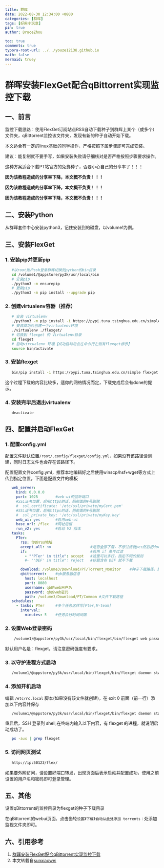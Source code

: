 ```yaml
---
title: 群晖
date: 2022-08-30 12:34:00 +0800
categories: [群晖]
tags: [好用小玩意]
pin: true
author: BruceZhou

toc: true
comments: true
typora-root-url: ../../youze12138.github.io
math: false
mermaid: truey
---
```


# 群晖安装FlexGet配合qBittorrent实现监控下载

## 一、前言

监控下载思路：使用FlexGet订阅站点RSS自动下载种子到群辉上某个（或多个）文件夹，qBittorrent监控该文件夹，发现有新的种子自动开始下载。

本文适合有一定的linux基础的同学操作，严格按照下属步骤即可完成安装。

建议：能复制就不要手写，如果安装失败请仔细核对是否严格按照步骤要求操作。

这种方案适合下载PT站官方的免费种子，否要小心自己的分享率了！！！

**因为该教程造成的分享率下降，本文概不负责！！！**

**因为该教程造成的分享率下降，本文概不负责！！！**

**因为该教程造成的分享率下降，本文概不负责！！！**

## 二、安装Python

从群晖套件中心安装python3，记住安装到的磁盘，以volume1为例。

## 三、安装FlexGet

### 1. 安装pip并更新pip

```bash
   #以root账户ssh登录群辉切换到python的bin目录
   cd /volume1/@appstore/py3k/usr/local/bin
   # 安装pip
   ./python3 -m ensurepip
   # 更新pip
   ./python3 -m pip install --upgrade pip
```

### 2. 创建virtualenv容器（推荐）

```bash
   # 安装 virtualenv
   ./python3 -m pip install -i https://pypi.tuna.tsinghua.edu.cn/simple virtualenv
   # 安装成功后创建一个virtualenv环境
   ./virtualenv ./flexget/
   # 切换到 flexget 的 Virtualenv目录
   cd flexget
   # 启动virtualenv 环境【成功启动后会在命令行左侧有flexget标示】
   source bin/activate
```

### 3. 安装flexget

```bash
   bin/pip install -i https://pypi.tuna.tsinghua.edu.cn/simple flexget
```

这个过程下载的内容比较多，适你的网络情况而定，下载完成后会有done的提示。

### 4. 安装完毕后退出virtualenv

```bash
   deactivate 
```

## 四、配置并启动FlexGet

### 1. 配置config.yml

​         配置文件默认位置`/root/.config/flexget/config.yml`，如果没有该路径请创建，同时日志文件也会存在该路径下。

​        配置配置文件config.yml，推荐本地编辑好之后使用winscp/hsf+wget等方式上传到指定位置。下面是配置文件的模板

```yml
   web_server:
     bind: 0.0.0.0
     port: 1025        #web-ui的监听端口
     #SSL证书位置，启用https的话，把前面的#号删除
     #  ssl_certificate: '/etc/ssl/private/myCert.pem' 
     #SSL证书位置，启用https的话，把前面的#号删除
     #  ssl_private_key: '/etc/ssl/private/myKey.key' 
     web_ui: yes       #启用web-ui
     base_url: /flex   #网址后缀
     run_v2: yes       #启动 V2 版本
   tasks:
     PTer:
       rss: 你的rss地址
       accept_all: no                  #是否全部下载，不想过滤就yes然后把downlod之前的全删了
       if:                             #启用 if 条件过滤
         - "'PTer' in title": accept   #这里可以多行，指定不同的规则
         #- "'DEF' in title": reject   #标题含有 DEF 就不下载

       download: /volume3/Download/PT/Torrent_Monitor    #种子下载路径，即qb监视路径
       qbittorrent:    #qb服务器信息
         host: localhost
         port: 8080
         username: qb的web用户名
         password: qb的web密码
         path: /volume3/Download/PT/Common #文件下载路径
   schedules:
     - tasks: PTer     #多个任务这样写[Pter,M-team]
       interval:
         minutes: 5    #任务执行时间间隔
```

### 2. 设置Web登录密码

```bash
    /volume1/@appstore/py3k/usr/local/bin/flexget/bin/flexget web passwd 你的密码
```

默认用户名是：flexget，请注意密码强度有要求。

### 3. 以守护进程方式启动

```bash
   /volume1/@appstore/py3k/usr/local/bin/flexget/bin/flexget daemon start -d
```

### 4. 添加开机启动

编辑 `/etc/rc.local` 脚本(如果没有该文件就创建)，在 exit 0 前面（前一行）添加以下内容并保存

```bash
   /volume1/@appstore/py3k/usr/local/bin/flexget/bin/flexget daemon start -d
```

重启后，SSH 登录到 shell,在终端内输入以下内容，有 flexget 的进程，就说明启动成功了。

```bash
   ps -aux | grep flexget
```

### 5. 访问网页测试

```html
   http://ip:50123/flex/
```

如果要外网访问，请设置好端口转发，出现页面后表示启动并配置成功，使用之前设置的用户名和密码即可登录管理。

## 五、其他

设置qBittorrent的监控目录为flexget的种子下载目录

在qBittorrent的webui页面，点击齿轮`设置`》`下载`》`自动从此处添加 torrents：`处添加监视文件夹即可。

## 六、引用参考

1. [群晖安装FlexGet配合qBittorrent实现监控下载](https://www.cnblogs.com/xingyuyy/p/11308180.html)
2. 本文转载自[sunxiaowei](https://blog.sunxiaowei.net/)

